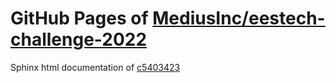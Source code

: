 GitHub Pages of [MediusInc/eestech-challenge-2022](https://github.com/MediusInc/eestech-challenge-2022.git)
===
Sphinx html documentation of [c5403423](https://github.com/MediusInc/eestech-challenge-2022/tree/c54034234782fc54dfb4fbfeb81599fcbef7af50)
